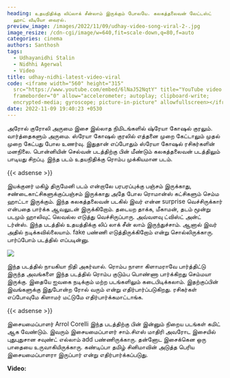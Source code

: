```yaml
---
heading: உதயநிதிக்கு லிப்லாக் சீன்லாம் இருக்கும் போலயே. கலகத்தலைவன் லேட்டஸ்ட்
  ஹாட் வீடியோ வைரல்.
preview_image: /images/2022/11/09/udhay-video-song-viral-2-.jpg
image_resize: /cdn-cgi/image/w=640,fit=scale-down,q=80,f=auto
categories: cinema
authors: Santhosh
tags:
  - Udhayanidhi Stalin
  - Nidhhi Agerwal
  - Video
title: udhay-nidhi-latest-video-viral
code: <iframe width="560" height="315"
  src="https://www.youtube.com/embed/6lNaJ52NqtY" title="YouTube video player"
  frameborder="0" allow="accelerometer; autoplay; clipboard-write;
  encrypted-media; gyroscope; picture-in-picture" allowfullscreen></iframe>
date: 2022-11-09 19:40:23 +0530
---
```

அரோல் குரோலி அருமை
இசை இல்லாத நிமிடங்களில்
ஷ்ரேயா கோஷல் குரலும்.
வார்த்தைகளும் அருமை. ஸ்ரேயா கோஷல் குரலில் எத்தனை முறை கேட்டாலும் முதல் முறை கேட்பது போல உணர்வு. இதுதான் எப்போதும் ஸ்ரேயா கோஷல் ரசிகர்களின் மனநிலை. பொன்னியின் செல்வன் படத்திற்கு பின் மீண்டும் கலகத்தலைவன் படத்திலும் பாடியது சிறப்பு. இந்த படம் உதயநிதிக்கு ரொம்ப முக்கியமான படம்.

{{< adsense >}}

இயக்குனர் மகிழ் திருமேனி படம் என்றாலே பரபரப்புக்கு பஞ்சம் இருக்காது, சண்டைகாட்சிகளுக்குப்பஞ்சம் இருக்காது அதே போல ரொமான்ஸ் கட்சிகளும் செம்ம ஹாட்டா இருக்கும். இந்த கலகத்தலைவன் படகில் இவர் என்ன surprise வெச்சிருக்கார் என்பதை பார்க்க ஆவலுடன் இருக்கிறோம். தடையற தாக்க, மீகாமன், தடம் மூன்று படமும் ஹாலிவுட் லெவல்ல எடுத்து வெச்சிருப்பாரு. அவ்வளவு ட்விஸ்ட் அன்ட் டர்ன்ஸ். இந்த படத்தில் உதயத்திக்கு லிப் லாக் சீன் லாம் இருந்துச்சாம். ஆனால் இவர் அதில் நடிக்கவில்லையாம். fake பண்ணி எடுத்திருக்கிறோம் என்று சொல்லிருக்காரு. பார்ப்போம் படத்தில் எப்படின்னு.

![](/images/2022/11/09/udhay-video-song-viral-1-.jpg)

இந்த படத்தில் நாயகியா நிதி அகர்வால். ரொம்ப நாளா கிளாமராவே பார்த்திட்டு இருந்த அவங்களை இந்த படத்தில் ரொம்ப குடும்ப பொண்ணா பார்க்கிறது செம்மயா இருக்கு. இதையே ஐவகை நடிக்கும் மற்ற படங்களிலும் கடைபிடிக்கலாம். இதற்குப்பின் இவங்களுக்கு இதுபோன்ற ரோல் வரும் என்று எதிர்பார்ப்படுகிறது. ரசிகர்கள் எப்போவுமே கிளாமர் மட்டுமே எதிர்பார்க்கமாட்டாங்க. 

{{< adsense >}}

இசையமைப்பாளர் Arrol Corelli இந்த படத்திற்கு பின் இன்னும் நிறைய படங்கள் கமிட் ஆக வேண்டும். இவரும் இசையமைப்பாளர் சாம்.சிஎஸ் மாதிரி அவரோட இசையில் புதுபுதுசான சவுண்ட் எல்லாம் add பண்ணிருக்காரு. தன்னோட இசைக்கென ஒரு பாதையை உருவாகியிருக்காரு. கண்டிப்பா தமிழ் சினிமாவின் அடுத்த பெரிய இசையமைப்பாளரா இருப்பார் என்று எதிர்பார்க்கப்படுது.



**V﻿ideo:**
